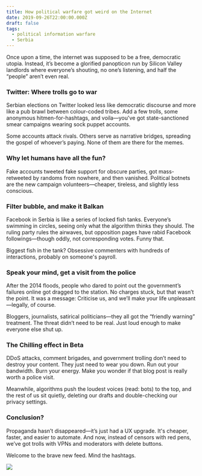 ```yaml
---
title: How political warfare got weird on the Internet
date: 2019-09-26T22:00:00.000Z
draft: false
tags:
  - political information warfare
  - Serbia
---
```


Once upon a time, the internet was supposed to be a free, democratic utopia. Instead, it’s become a glorified panopticon run by Silicon Valley landlords where everyone’s shouting, no one’s listening, and half the “people” aren’t even real.

### Twitter: Where trolls go to war

Serbian elections on Twitter looked less like democratic discourse and more like a pub brawl between colour-coded tribes. Add a few trolls, some anonymous hitmen-for-hashtags, and voila—you've got state-sanctioned smear campaigns wearing sock puppet accounts.

Some accounts attack rivals. Others serve as narrative bridges, spreading the gospel of whoever’s paying. None of them are there for the memes.

### Why let humans have all the fun?

Fake accounts tweeted fake support for obscure parties, got mass-retweeted by randoms from nowhere, and then vanished. Political botnets are the new campaign volunteers—cheaper, tireless, and slightly less conscious.

### Filter bubble, and make it Balkan

Facebook in Serbia is like a series of locked fish tanks. Everyone’s swimming in circles, seeing only what the algorithm thinks they should. The ruling party rules the airwaves, but opposition pages have rabid Facebook followings—though oddly, not corresponding votes. Funny that.

Biggest fish in the tank? Obsessive commenters with hundreds of interactions, probably on someone's payroll.

### Speak your mind, get a visit from the police

After the 2014 floods, people who dared to point out the government’s failures online got dragged to the station. No charges stuck, but that wasn’t the point. It was a message: Criticise us, and we’ll make your life unpleasant—legally, of course.

Bloggers, journalists, satirical politicians—they all got the “friendly warning” treatment. The threat didn’t need to be real. Just loud enough to make everyone else shut up.

### The Chilling effect in Beta

DDoS attacks, comment brigades, and government trolling don’t need to destroy your content. They just need to wear you down. Run out your bandwidth. Burn your energy. Make you wonder if that blog post is really worth a police visit.

Meanwhile, algorithms push the loudest voices (read: bots) to the top, and the rest of us sit quietly, deleting our drafts and double-checking our privacy settings.

### Conclusion?

Propaganda hasn’t disappeared—it’s just had a UX upgrade. It's cheaper, faster, and easier to automate. And now, instead of censors with red pens, we’ve got trolls with VPNs and moderators with delete buttons.

Welcome to the brave new feed. Mind the hashtags.

[![](/images/mapping-and-quantifying-political-information-warfare2.png)](https://labs.rs/en/mapping-and-quantifying-political-information-warfare-2/)
